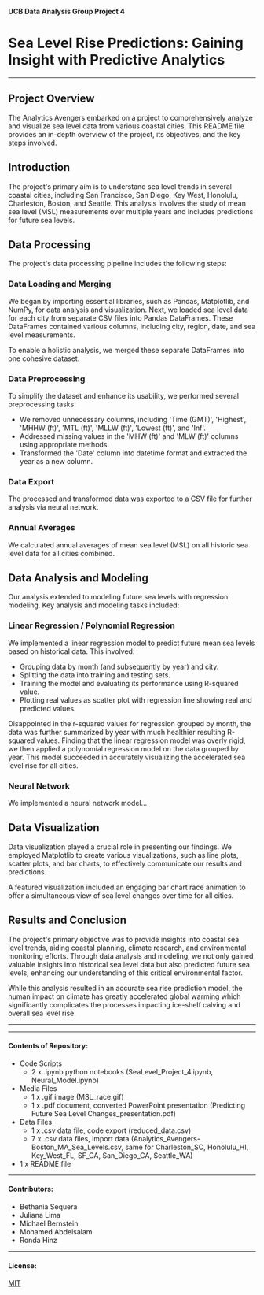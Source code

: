 **UCB Data Analysis Group Project 4**
# Sea Level Rise Predictions: Gaining Insight with Predictive Analytics

---------------
## Project Overview
The Analytics Avengers embarked on a project to comprehensively analyze and visualize sea level data from various coastal cities. This README file provides an in-depth overview of the project, its objectives, and the key steps involved.

## Introduction
The project's primary aim is to understand sea level trends in several coastal cities, including San Francisco, San Diego, Key West, Honolulu, Charleston, Boston, and Seattle. This analysis involves the study of mean sea level (MSL) measurements over multiple years and includes predictions for future sea levels.

## Data Processing
The project's data processing pipeline includes the following steps:

### Data Loading and Merging
We began by importing essential libraries, such as Pandas, Matplotlib, and NumPy, for data analysis and visualization. Next, we loaded sea level data for each city from separate CSV files into Pandas DataFrames. These DataFrames contained various columns, including city, region, date, and sea level measurements.

To enable a holistic analysis, we merged these separate DataFrames into one cohesive dataset.

### Data Preprocessing
To simplify the dataset and enhance its usability, we performed several preprocessing tasks:

- We removed unnecessary columns, including 'Time (GMT)', 'Highest', 'MHHW (ft)', 'MTL (ft)', 'MLLW (ft)', 'Lowest (ft)', and 'Inf'.
- Addressed missing values in the 'MHW (ft)' and 'MLW (ft)' columns using appropriate methods.
- Transformed the 'Date' column into datetime format and extracted the year as a new column.

### Data Export
The processed and transformed data was exported to a CSV file for further analysis via neural network.

### Annual Averages
We calculated annual averages of mean sea level (MSL) on all historic sea level data for all cities combined.

## Data Analysis and Modeling
Our analysis extended to modeling future sea levels with regression modeling. Key analysis and modeling tasks included:

### Linear Regression / Polynomial Regression
We implemented a linear regression model to predict future mean sea levels based on historical data. This involved:

- Grouping data by month (and subsequently by year) and city.
- Splitting the data into training and testing sets.
- Training the model and evaluating its performance using R-squared value.
- Plotting real values as scatter plot with regression line showing real and predicted values.

Disappointed in the r-squared values for regression grouped by month, the data was further summarized by year with much healthier resulting R-squared values.
Finding that the linear regression model was overly rigid, we then applied a polynomial regression model on the data grouped by year. This model succeeded in accurately visualizing the accelerated sea level rise for all cities. 

### Neural Network
We implemented a neural network model...

## Data Visualization
Data visualization played a crucial role in presenting our findings. We employed Matplotlib to create various visualizations, such as line plots, scatter plots, and bar charts, to effectively communicate our results and predictions.

A featured visualization included an engaging bar chart race animation to offer a simultaneous view of sea level changes over time for all cities.

## Results and Conclusion
The project's primary objective was to provide insights into coastal sea level trends, aiding coastal planning, climate research, and environmental monitoring efforts. Through data analysis and modeling, we not only gained valuable insights into historical sea level data but also predicted future sea levels, enhancing our understanding of this critical environmental factor.  

While this analysis resulted in an accurate sea rise prediction model, the human impact on climate has greatly accelerated global warming which significantly complicates the processes impacting ice-shelf calving and overall sea level rise.

--------------
--------------
#### Contents of Repository:
- Code Scripts
  - 2 x .ipynb python notebooks (SeaLevel_Project_4.ipynb, Neural_Model.ipynb)
- Media Files
  - 1 x .gif image (MSL_race.gif)
  - 1 x .pdf document, converted PowerPoint presentation (Predicting Future Sea Level Changes_presentation.pdf)
- Data Files
  - 1 x .csv data file, code export (reduced_data.csv)
  - 7 x .csv data files, import data (Analytics_Avengers-Boston_MA_Sea_Levels.csv, same for Charleston_SC, Honolulu_HI, Key_West_FL, SF_CA, San_Diego_CA, Seattle_WA)
- 1 x README file

-------------------
#### Contributors:
- Bethania Sequera
- Juliana Lima
- Michael Bernstein
- Mohamed Abdelsalam
- Ronda Hinz

------------------
#### License:
[MIT](https://choosealicense.com/licenses/mit/)
